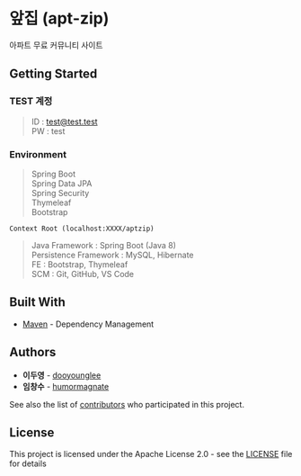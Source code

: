 # 앞집 (apt-zip)

아파트 무료 커뮤니티 사이트

## Getting Started



### TEST 계정
>ID : test@test.test<br>
>PW : test

### Environment

>Spring Boot<br>
>Spring Data JPA<br>
>Spring Security<br>
>Thymeleaf<br>
>Bootstrap<br>

```
Context Root (localhost:XXXX/aptzip)
```

>Java Framework : Spring Boot (Java 8)<br>
>Persistence Framework : MySQL, Hibernate<br>
>FE : Bootstrap, Thymeleaf<br>
>SCM : Git, GitHub, VS Code<br>

## Built With

* [Maven](https://maven.apache.org/) - Dependency Management

## Authors

* **이두영** - [dooyounglee](https://github.com/dooyounglee)
* **임창수** - [humormagnate](https://github.com/humormagnate)

See also the list of [contributors](https://github.com/humormagnate/aptzip/graphs/contributors) who participated in this project.

## License

This project is licensed under the Apache License 2.0 - see the [LICENSE](https://www.apache.org/licenses/LICENSE-2.0) file for details